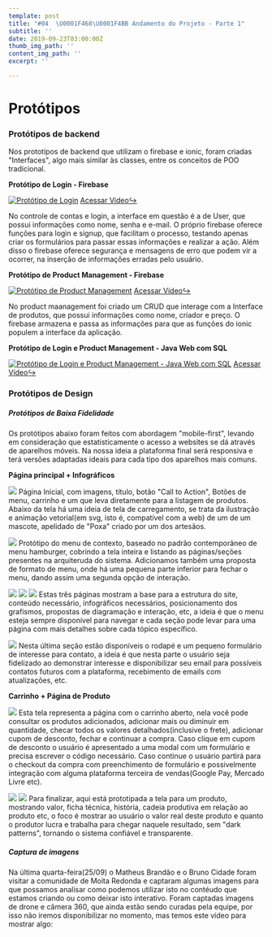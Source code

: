 ```yaml
---
template: post
title: "#04  \U0001F468‍\U0001F4BB Andamento do Projeto - Parte 1"
subtitle: ''
date: 2019-09-23T03:00:00Z
thumb_img_path: ''
content_img_path: ''
excerpt: ''

---
```

# **Protótipos**

### Protótipos de backend

Nos prototipos de backend que utilizam o firebase e ionic, foram criadas "Interfaces", algo mais similar às classes, entre os conceitos de POO tradicional.

**Protótipo de Login - Firebase**

[![Protótipo de Login](https://i.ibb.co/FYbSSYt/https-i-ytimg-com-vi-VPksu-Vc-Flec-hqdefault.jpg)](https://www.youtube.com/watch?v=VPksuVcFlec "Protótipo de Login")
[Acessar Vídeo](https://www.youtube.com/watch?v=VPksuVcFlec)[↪](https://youtu.be/l9EfHSSs2DA "Acessar vídeo")

No controle de contas e login, a interface em questão é a de User, que possui informações como nome, senha e e-mail. O próprio firebase oferece funções para login e signup, que facilitam o processo, testando apenas criar os formulários para passar essas informações e realizar a ação. Além disso o firebase oferece segurança e mensagens de erro que podem vir a ocorrer, na inserção de informações erradas pelo usuário.

**Protótipo de Product Management - Firebase**

[![Protótipo de Product Management](https://i.ibb.co/T110jwm/https-i-ytimg-com-vi-7-Dtg-GPLw-K04-hqdefault.jpg)](https://www.youtube.com/watch?v=7DtgGPLwK04 "Protótipo de Product Management")
[Acessar Vídeo](https://www.youtube.com/watch?v=7DtgGPLwK04)[↪](https://youtu.be/l9EfHSSs2DA "Acessar vídeo")

No product maanagement foi criado um CRUD que interage com a Interface de produtos, que possui informações como nome, criador e preço. O firebase armazena e passa as informações para que as funções do ionic populem a interface da aplicação. 

**Protótipo de Login e Product Management - Java Web com SQL**

[![Protótipo de Login e Product Management - Java Web com SQL](https://i.ibb.co/th4bghF/https-i-ytimg-com-vi-s0-40f-RYWVI-maxresdefault.jpg)](https://www.youtube.com/watch?v=s0_40fRYWVI "Protótipo de Login e Product Management - Java Web com SQL")
[Acessar Vídeo](https://www.youtube.com/watch?v=s0_40fRYWVI)[↪](https://youtu.be/l9EfHSSs2DA "Acessar vídeo")

### Protótipos de Design

##### Protótipos de Baixa Fidelidade

Os protótipos abaixo foram feitos com abordagem "mobile-first", levando em consideração que estatisticamente o acesso a websites se dá através de aparelhos móveis. Na nossa ideia a plataforma final será responsiva e terá versões adaptadas ideais para cada tipo dos aparelhos mais comuns.

**Página principal + Infográficos**

![](/images/00.png)
Página Inicial, com imagens, título, botão "Call to Action", Botões de menu, carrinho e um que leva diretamente para a listagem de produtos. Abaixo da tela há uma ideia de tela de carregamento, se trata da ilustração e animação vetorial(em svg, isto é, compatível com a web) de um de um mascote, apelidado de "Poxa" criado por um dos artesãos.

![](/images/01.png)
Protótipo do menu de contexto, baseado no padrão contemporâneo de menu hamburger, cobrindo a tela inteira e listando as páginas/seções presentes na arquiteruda do sistema. Adicionamos também uma proposta de formato de menu, onde há uma pequena parte inferior para fechar o menu, dando assim uma segunda opção de interação.

![](/images/02.png)
![](/images/03.png)
![](/images/04.png)
Estas três páginas mostram a base para a estrutura do site, conteúdo necessário, infográficos necessários, posicionamento dos grafismos, propostas de diagramação e interação, etc, a ideia é que o menu esteja sempre disponível para navegar e cada seção pode levar para uma página com mais detalhes sobre cada tópico específico.

![](/images/05.png)
Nesta última seção estão disponíveis o rodapé e um pequeno formulário de interesse para contato, a ideia é que nesta parte o usuário seja fidelizado ao demonstrar interesse e disponibilizar seu email para possíveis contatos futuros com a plataforma, recebimento de emails com atualizações, etc.

**Carrinho + Página de Produto**

![](/images/011.png)
Esta tela representa a página com o carrinho aberto, nela você pode consultar os produtos adicionados, adicionar mais ou diminuir em quantidade, checar todos os valores detalhados(inclusive o frete), adicionar cupom de desconto, fechar e continuar a compra. Caso clique em cupom de desconto o usuário é apresentado a uma modal com um formulário e precisa escrever o código necessário. Caso continue o usuário partirá para o checkout da compra com preenchimento de formulário e possivelmente integração com alguma plataforma terceira de vendas(Google Pay, Mercado Livre etc). 

![](/images/012.png)
![](/images/013.png)
Para finalizar, aqui está prototipada a tela para um produto, mostrando valor, ficha técnica, história, cadeia produtiva em relação ao produto etc, o foco é mostrar ao usuário o valor real deste produto e quanto o produtor lucra e trabalha para chegar naquele resultado, sem "dark patterns", tornando o sistema confiável e transparente.


##### Captura de imagens

Na última quarta-feira(25/09) o Matheus Brandão e o Bruno Cidade foram visitar a comunidade de Moita Redonda e captaram algumas imagens para que possamos analisar como podemos utilizar isto no contéudo que estamos criando ou como deixar isto interativo. Foram captadas imagens de drone e câmera 360, que ainda estão sendo curadas pela equipe, por isso não iremos disponibilizar no momento, mas temos este vídeo para mostrar algo:

